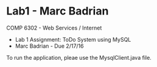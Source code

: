 # Lab1 - Marc Badrian
COMP 6302 - Web Services / Internet

 * Lab 1 Assignment: ToDo System using MySQL
 * Marc Badrian - Due 2/17/16

To run the application, pleae use the MysqlClient.java file.
